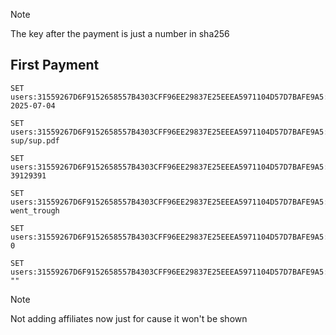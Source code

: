
> [!NOTE]
> The key after the payment is just a number in sha256

## First Payment

```redis
SET users:31559267D6F9152658557B4303CFF96EE29837E25EEEA5971104D57D7BAFE9A5:payments:5FECEB66FFC86F38D952786C6D696C79C2DBC239DD4E91B46729D73A27FB57E9:date_created 2025-07-04
```

```redis
SET users:31559267D6F9152658557B4303CFF96EE29837E25EEEA5971104D57D7BAFE9A5:payments:5FECEB66FFC86F38D952786C6D696C79C2DBC239DD4E91B46729D73A27FB57E9:comprobante_bucket sup/sup.pdf
```

```redis
SET users:31559267D6F9152658557B4303CFF96EE29837E25EEEA5971104D57D7BAFE9A5:payments:5FECEB66FFC86F38D952786C6D696C79C2DBC239DD4E91B46729D73A27FB57E9:ticket_number 39129391
```

```redis
SET users:31559267D6F9152658557B4303CFF96EE29837E25EEEA5971104D57D7BAFE9A5:payments:5FECEB66FFC86F38D952786C6D696C79C2DBC239DD4E91B46729D73A27FB57E9:status went_trough
```

```redis
SET users:31559267D6F9152658557B4303CFF96EE29837E25EEEA5971104D57D7BAFE9A5:payments:5FECEB66FFC86F38D952786C6D696C79C2DBC239DD4E91B46729D73A27FB57E9:quantity 0
```

```redis
SET users:31559267D6F9152658557B4303CFF96EE29837E25EEEA5971104D57D7BAFE9A5:payments:5FECEB66FFC86F38D952786C6D696C79C2DBC239DD4E91B46729D73A27FB57E9:comments ""
```

> [!NOTE]
> Not adding affiliates now just for cause it won't be shown

